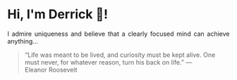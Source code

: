 # Hi, I'm Derrick 👋!
<p align="justify">I admire uniqueness and believe that a clearly focused mind can achieve anything...</p> 
<!-- #quote-start -->
<blockquote>&ldquo;Life was meant to be lived, and curiosity must be kept alive. One must never, for whatever reason, turn his back on life.&rdquo; &mdash; <footer>Eleanor Roosevelt</footer></blockquote>
<!-- #quote-end -->
